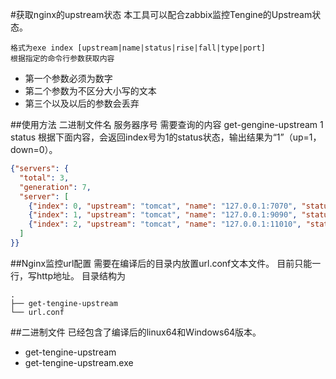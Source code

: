#获取nginx的upstream状态
	本工具可以配合zabbix监控Tengine的Upstream状态。

	格式为exe index [upstream|name|status|rise|fall|type|port]
	根据指定的命令行参数获取内容
- 第一个参数必须为数字
- 第二个参数为不区分大小写的文本
- 第三个以及以后的参数会丢弃

##使用方法
	二进制文件名				服务器序号	需要查询的内容
	get-gengine-upstream	1 			status
	根据下面内容，会返回index号为1的status状态，输出结果为“1”（up=1，down=0）。
```json
{"servers": {
  "total": 3,
  "generation": 7,
  "server": [
    {"index": 0, "upstream": "tomcat", "name": "127.0.0.1:7070", "status": "up", "rise": 13154, "fall": 0, "type": "tcp", "port": 0},
    {"index": 1, "upstream": "tomcat", "name": "127.0.0.1:9090", "status": "up", "rise": 13166, "fall": 0, "type": "tcp", "port": 0},
    {"index": 2, "upstream": "tomcat", "name": "127.0.0.1:11010", "status": "up", "rise": 19342, "fall": 0, "type": "tcp", "port": 0}
  ]
}}
```

##Nginx监控url配置
	需要在编译后的目录内放置url.conf文本文件。
	目前只能一行，写http地址。
目录结构为
```
.
├── get-tengine-upstream
└── url.conf
```
##二进制文件
已经包含了编译后的linux64和Windows64版本。
- get-tengine-upstream
- get-tengine-upstream.exe
